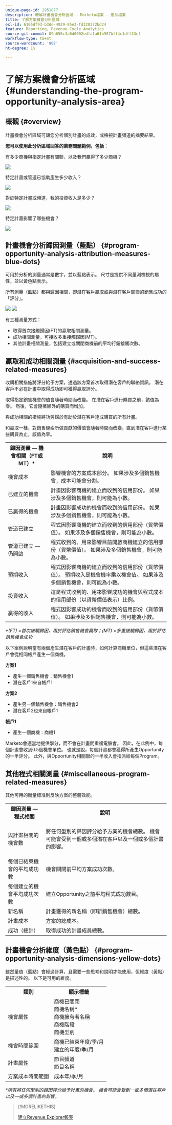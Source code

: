```yaml
---
unique-page-id: 2951877
description: 瞭解計畫機會分析區域 — Marketo檔案 — 產品檔案
title: 了解方案機會分析區域
exl-id: 6105df93-b3de-4929-85e3-fd328372bd24
feature: Reporting, Revenue Cycle Analytics
source-git-commit: 09a656c3a0d0002edfa1a61b987bff4c1dff33cf
workflow-type: tm+mt
source-wordcount: '907'
ht-degree: 1%

---
```


# 了解方案機會分析區域 {#understanding-the-program-opportunity-analysis-area}

## 概觀 {#overview}

計畫機會分析區域可讓您分析個別計畫的成效，或檢視計畫頻道的摘要結果。

**您可以使用此分析區域回答的業務問題範例，包括**：

有多少商機與指定計畫有關聯，以及我們贏得了多少商機？

![](assets/one-1.png)

特定計畫或管道已協助產生多少收入？

![](assets/two-1.png)

對於特定計畫或頻道，我的投資收入是多少？

![](assets/three-1.png)

特定計畫影響了哪些機會？

![](assets/four-1.png)

## 計畫機會分析歸因測量（藍點） {#program-opportunity-analysis-attribution-measures-blue-dots}

可用於分析的測量通常是數字，並以藍點表示。 尺寸是提供不同量測檢視的屬性，並以黃色點表示。

所有測量（藍點）都與歸因相關，即潛在客戶贏取或與潛在客戶關聯的銷售成功的「評分」。

![](assets/six.five.png) ![](assets/seven-1.png)

有三種測量方式：

* 取得首次接觸歸因(FT)的贏取相關測量。
* 成功相關測量，可接收多重接觸歸因(MT)。
* 其他計畫相關測量，包括建立或關閉商機前的平均行銷接觸次數。

## 贏取和成功相關測量 {#acquisition-and-success-related-measures}

收購相關措施將評分給予方案，透過該方案首次取得潛在客戶的聯絡資訊。 潛在客戶不必在計畫中取得成功即可獲得贏取評分。

取得指定銷售機會的值會隨著時間而改變。 在潛在客戶進行購買之前，該值為零。 然後，它會隨著額外的購買而增加。

與成功相關的措施將功勞歸於有助於潛在客戶達成購買的所有計畫。

和贏取一樣，對銷售線索所做貢獻的價值會隨著時間而改變，直到潛在客戶進行某些購買為止，該值為零。

<table>
 <tbody>
  <tr>
   <th>歸因測量 — 機會相關（FT或MT）*</th>
   <th>說明</th>
  </tr>
  <tr>
   <td>機會成本</td>
   <td>影響機會的方案成本部分。 如果涉及多個銷售機會，成本可能會分割。</td>
  </tr>
  <tr>
   <td>已建立的機會</td>
   <td>計畫因影響商機的建立而收到的信用部份。 如果涉及多個銷售機會，則可能為小數。</td>
  </tr>
  <tr>
   <td>已贏得的機會</td>
   <td>計畫因影響成功的機會而收到的信用部份。 如果涉及多個銷售機會，則可能為小數。</td>
  </tr>
  <tr>
   <td>管道已建立</td>
   <td>程式因影響商機的建立而收到的信用部份（貨幣價值）。 如果涉及多個銷售機會，則可能為小數。</td>
  </tr>
  <tr>
   <td>管道已建立 — 仍開啟</td>
   <td>程式收到的、用來影響目前開啟商機建立的信用部份（貨幣價值）。 如果涉及多個銷售機會，則可能為小數。</td>
  </tr>
  <tr>
   <td>預期收入</td>
   <td>程式因影響商機的建立而收到的信用部份（貨幣價值）。 預期收入是機會機率乘以機會值。 如果涉及多個銷售機會，則可能為小數。</td>
  </tr>
  <tr>
   <td>投資收入</td>
   <td>這是程式收到的、用來影響成功的機會與程式成本的信用部份（以貨幣價值表示）比例。</td>
  </tr>
  <tr>
   <td>贏得的收入</td>
   <td>程式因影響成功的機會而收到的信用部份（貨幣價值）。 如果涉及多個銷售機會，則可能為小數。</td>
  </tr>
 </tbody>
</table>

_&#42;(FT) =首次接觸歸因，用於評估銷售機會贏取；(MT) =多重接觸歸因，用於評估銷售機會成功_

以下案例說明當有兩個產生潛在客戶的計畫時，如何計算商機單位，但這些潛在客戶會從相同帳戶產生一個商機。

**方案1**

* 產生一個銷售機會：銷售機會1
* 潛在客戶1來自帳戶1

**方案2**

* 產生另一個銷售機會：銷售機會2
* 潛在客戶2也來自帳戶1

**帳戶1**

* 產生一個商機：商機1

Marketo會適當地提供學分，而不會在計畫間重複電腦會。 因此，在此例中，每個計畫會收到0.5個機會單位。 也就是說，每個計畫都會獲得所產生Opportunity的一半評分。 此外，與Opportunity相關聯的一半收入會指派給每個Program。

## 其他程式相關測量 {#miscellaneous-program-related-measures}

其他可用的衡量標准則反映方案的整體效能。

<table>
 <tbody>
  <tr>
   <th>歸因測量 — 程式相關</th>
   <th>說明</th>
  </tr>
  <tr>
   <td>與計畫相關的機會數</td>
   <td><p>將任何型別的歸因評分給予方案的機會總數。 機會可能會受到一個或多個潛在客戶以及一個或多個計畫的影響。</p></td>
  </tr>
  <tr>
   <td>每個已結束機會的平均成功數</td>
   <td>機會關閉前平均方案成功次數。 <br></td>
  </tr>
  <tr>
   <td>每個建立的機會平均成功次數</td>
   <td>建立Opportunity之前平均程式成功數目。</td>
  </tr>
  <tr>
   <td>新名稱</td>
   <td>計畫獲得的新名稱（即新銷售機會）總數。</td>
  </tr>
  <tr>
   <td>計畫成本</td>
   <td>方案的總成本。</td>
  </tr>
  <tr>
   <td>成功（總計）</td>
   <td>取得成功的計畫成員總數。</td>
  </tr>
 </tbody>
</table>

## 計畫機會分析維度（黃色點） {#program-opportunity-analysis-dimensions-yellow-dots}

雖然量值（藍點）會經過計算，且需要一些思考和說明才能使用，但維度（黃點）是描述性的。 以下是可用的維度。

<table>
 <tbody>
  <tr>
   <th>類別</th>
   <th>顯示標籤</th>
  </tr>
  <tr>
   <td>機會屬性</td>
   <td>商機已關閉<br>商機名稱*<br>商機擁有者名稱<br>商機階段<br>商機型別</td>
  </tr>
  <tr>
   <td>機會時間範圍</td>
   <td>商機已結束年度/季/月<br>建立的年度/季/月</td>
  </tr>
  <tr>
   <td>計畫屬性</td>
   <td>節目頻道<br>節目名稱</td>
  </tr>
  <tr>
   <td>方案成本時間範圍</td>
   <td>成本年/季/月</td>
  </tr>
 </tbody>
</table>

_&#42;所有將任何型別的歸因評分給予計畫的機會。 機會可能會受到一或多個潛在客戶以及一或多個計畫的影響。_

>[!MORELIKETHIS]
>
>[建立Revenue Explorer報表](/help/marketo/product-docs/reporting/revenue-cycle-analytics/revenue-explorer/create-a-revenue-explorer-report.md)
